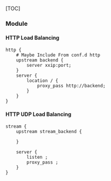 [TOC]

### Module

#### HTTP Load Balancing

~~~nginx
http {
    # Maybe Include From conf.d http
    upstream backend {
        server xxip:port;
    } 
    server {
        location / {
            proxy_pass http://backend;
        }
    }
}
~~~

#### HTTP UDP Load Balancing

~~~nginx
stream {
    upstream stream_backend {
        
    }
    
    server {
        listen ;
        proxy_pass ;
    }
}
~~~

